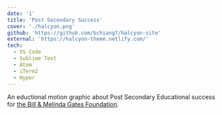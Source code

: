 ```yaml
---
date: '1'
title: 'Post Secondary Success'
cover: './halcyon.png'
github: 'https://github.com/bchiang7/halcyon-site'
external: 'https://halcyon-theme.netlify.com/'
tech:
  - VS Code
  - Sublime Text
  - Atom
  - iTerm2
  - Hyper
---
```


An eductional motion graphic about Post Secondary Educational success for [the Bill & Melinda Gates Foundation](https://www.gatesfoundation.org/).
